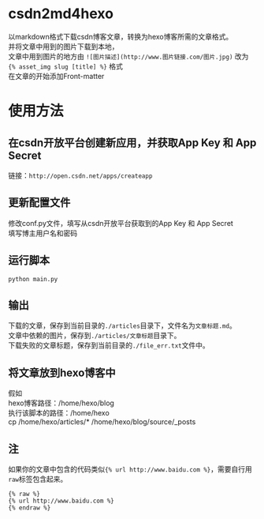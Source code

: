 # csdn2md4hexo

以markdown格式下载csdn博客文章，转换为hexo博客所需的文章格式。<br>
并将文章中用到的图片下载到本地，<br>
文章中用到图片的地方由 `![图片描述](http://www.图片链接.com/图片.jpg)` 改为 `{% asset_img slug [title] %}` 格式<br>
在文章的开始添加Front-matter<br>

# 使用方法

## 在csdn开放平台创建新应用，并获取App Key 和 App Secret
链接：`http://open.csdn.net/apps/createapp`<br>

## 更新配置文件
修改conf.py文件，填写从csdn开放平台获取到的App Key 和 App Secret<br>
填写博主用户名和密码<br>

## 运行脚本
```
python main.py
```

## 输出
下载的文章，保存到当前目录的`./articles`目录下，文件名为`文章标题.md`。<br>
文章中依赖的图片，保存到`./articles/文章标题`目录下。<br>
下载失败的文章标题，保存到当前目录的`./file_err.txt`文件中。<br>

## 将文章放到hexo博客中
假如<br>
  hexo博客路径：/home/hexo/blog<br>
  执行该脚本的路径：/home/hexo<br>
cp /home/hexo/articles/* /home/hexo/blog/source/_posts<br>

## 注
如果你的文章中包含的代码类似`{% url http://www.baidu.com %}`，需要自行用`raw`标签包含起来。<br>
```
{% raw %}
{% url http://www.baidu.com %}
{% endraw %}
```

